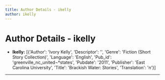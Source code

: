```yaml
---
title: Author Details - ikelly
author: ikelly
---
```


# Author Details - ikelly

<ul>
    <li><strong>Ikelly:</strong> [{'Author': 'Ivory Kelly', 'Descriptor': '', 'Genre': 'Fiction (Short Story Collection)', 'Language': 'English', 'Pub_id': 'greenville_nc_united¬†states', 'Pubdate': '2011', 'Publisher': 'East Carolina University', 'Title': 'Brackish Water: Stories', 'Translation': 'n'}]</li>
</ul>
<hr>